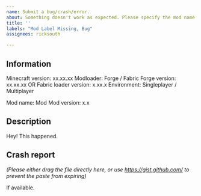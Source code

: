 ```yaml
---
name: Submit a bug/crash/error.
about: Something doesn't work as expected. Please specify the mod name and provide a crash report if possible.
title: ''
labels: "Mod Label Missing, Bug"
assignees: ricksouth

---
```


## **Information**
Minecraft version: xx.xx.xx
Modloader: Forge / Fabric
Forge version: xx.xx.xx  OR  Fabric loader version: x.xx.x
Environment: Singleplayer / Multiplayer

Mod name: Mod
Mod version: x.x


## **Description**
Hey! This happened.


## **Crash report**
_(Please either drag the file directly here, or use https://gist.github.com/ to prevent the paste from expiring)_

If available.
